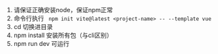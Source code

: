 1. 请保证正确安装node，保证npm正常
2. 命令行执行 ` npm init vite@latest <project-name> -- --template vue`
3. cd 切换进目录
4. npm install 安装所有包（与cli区别）
5. npm run dev 可运行